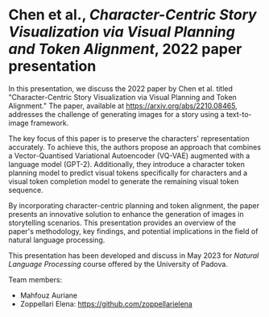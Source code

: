 # Chen et al., *Character-Centric Story Visualization via Visual Planning and Token Alignment*, 2022 paper presentation
In this presentation, we discuss the 2022 paper by Chen et al. titled "Character-Centric Story Visualization via Visual Planning and Token Alignment." 
The paper, available at https://arxiv.org/abs/2210.08465, addresses the challenge of generating images for a story using a text-to-image framework.

The key focus of this paper is to preserve the characters' representation accurately. 
To achieve this, the authors propose an approach that combines a Vector-Quantised Variational Autoencoder (VQ-VAE) augmented with a language model (GPT-2). 
Additionally, they introduce a character token planning model to predict visual tokens specifically for characters and a visual token completion model to generate the remaining visual token sequence.

By incorporating character-centric planning and token alignment, the paper presents an innovative solution to enhance the generation of images in storytelling scenarios. 
This presentation provides an overview of the paper's methodology, key findings, and potential implications in the field of natural language processing.

This presentation has been developed and discuss in May 2023 for *Natural Language Processing* course offered by the University of Padova.

Team members:
- Mahfouz Auriane
- Zoppellari Elena: https://github.com/zoppellarielena
